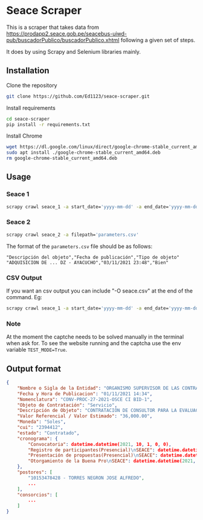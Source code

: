# Seace Scraper
This is a scraper that takes data from https://prodapp2.seace.gob.pe/seacebus-uiwd-pub/buscadorPublico/buscadorPublico.xhtml following a given set of steps.

It does by using Scrapy and Selenium libraries mainly.

## Installation
Clone the repository
```bash
git clone https://github.com/Ed1123/seace-scraper.git
```

Install requirements
```bash
cd seace-scraper
pip install -r requirements.txt
```

Install Chrome
```bash
wget https://dl.google.com/linux/direct/google-chrome-stable_current_amd64.deb
sudo apt install ./google-chrome-stable_current_amd64.deb
rm google-chrome-stable_current_amd64.deb
```

## Usage
### Seace 1
```bash
scrapy crawl seace_1 -a start_date='yyyy-mm-dd' -a end_date='yyyy-mm-dd'
```
### Seace 2
```bash
scrapy crawl seace_2 -a filepath='parameters.csv'
```
The format of the `parameters.csv` file should be as follows:
```csv
"Descripción del objeto","Fecha de publicación","Tipo de objeto"
"ADQUISICION DE ... DZ - AYACUCHO","03/11/2021 23:48","Bien"
```

### CSV Output
If you want an csv output you can include "-O seace.csv" at the end of the command. Eg:
```bash
scrapy crawl seace_1 -a start_date='yyyy-mm-dd' -a end_date='yyyy-mm-dd' -O seace.csv
```

### Note
At the moment the captche needs to be solved manually in the terminal when ask for. To see the website running and the captcha use the env variable `TEST_MODE=True`.

## Output format
```json
{
    "Nombre o Sigla de la Entidad": "ORGANISMO SUPERVISOR DE LAS CONTRATACIONES DEL ESTADO",
    "Fecha y Hora de Publicacion": "01/11/2021 14:34",
    "Nomenclatura": "CONV-PROC-27-2021-OSCE CI BID-1",
    "Objeto de Contratación": "Servicio",
    "Descripción de Objeto": "CONTRATACIÓN DE CONSULTOR PARA LA EVALUACIÓN DE LA INFRAESTRUTURA ACTUAL DEL OSCE",
    "Valor Referencial / Valor Estimado": "36,000.00",
    "Moneda": "Soles",
    "cui": "2394412",
    "estado": "Contratado",
    "cronograma": {
        "Convocatoria": datetime.datetime(2021, 10, 1, 0, 0),
        "Registro de participantes(Presencial)\nSEACE": datetime.datetime(2021, 10, 6, 17, 30),
        "Presentación de propuestas(Presencial)\nSEACE": datetime.datetime(2021, 10, 7, 0, 0),
        "Otorgamiento de la Buena Pro\nSEACE": datetime.datetime(2021, 10, 12, 0, 0)
    },
    "postores": [
        "10153478428 - TORRES NEGRON JOSE ALFREDO",
        ...
    ],
    "consorcios": [
        ...
    ]
}
```
